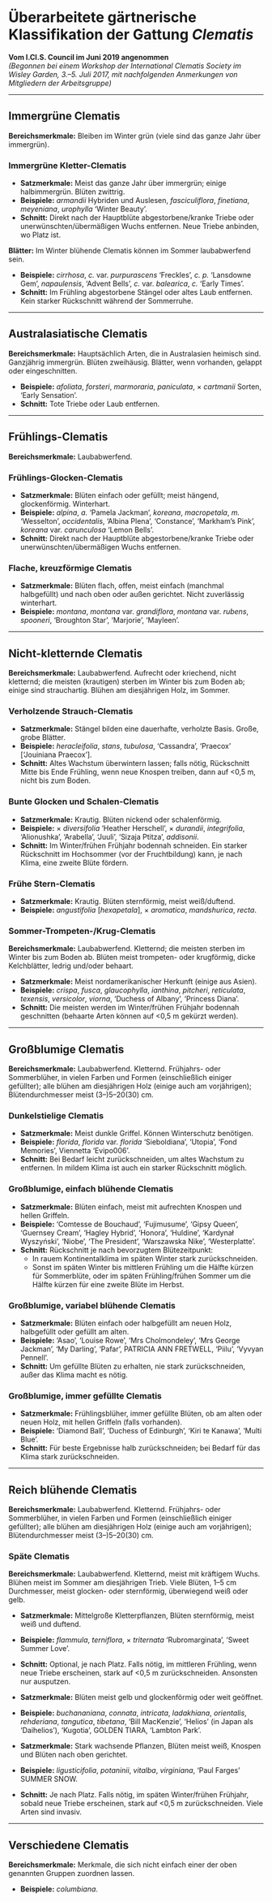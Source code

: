 # Überarbeitete gärtnerische Klassifikation der Gattung *Clematis*
**Vom I.Cl.S. Council im Juni 2019 angenommen**  
*(Begonnen bei einem Workshop der International Clematis Society im Wisley Garden, 3.–5. Juli 2017, mit nachfolgenden Anmerkungen von Mitgliedern der Arbeitsgruppe)*

---

## Immergrüne Clematis

**Bereichsmerkmale:** Bleiben im Winter grün (viele sind das ganze Jahr über immergrün).

### Immergrüne Kletter-Clematis

- **Satzmerkmale:** Meist das ganze Jahr über immergrün; einige halbimmergrün. Blüten zwittrig.
- **Beispiele:** *armandii* Hybriden und Auslesen, *fasciculiflora*, *finetiana*, *meyeniana*, *urophylla* ‘Winter Beauty’.
- **Schnitt:** Direkt nach der Hauptblüte abgestorbene/kranke Triebe oder unerwünschten/übermäßigen Wuchs entfernen. Neue Triebe anbinden, wo Platz ist.

**Blätter:** Im Winter blühende Clematis können im Sommer laubabwerfend sein.

- **Beispiele:** *cirrhosa*, *c.* var. *purpurascens* ‘Freckles’, *c. p.* ‘Lansdowne Gem’, *napaulensis*, ‘Advent Bells’, *c.* var. *balearica*, *c.* ‘Early Times’.
- **Schnitt:** Im Frühling abgestorbene Stängel oder altes Laub entfernen. Kein starker Rückschnitt während der Sommerruhe.

---

## Australasiatische Clematis

**Bereichsmerkmale:** Hauptsächlich Arten, die in Australasien heimisch sind. Ganzjährig immergrün. Blüten zweihäusig. Blätter, wenn vorhanden, gelappt oder eingeschnitten.

- **Beispiele:** *afoliata*, *forsteri*, *marmoraria*, *paniculata*, × *cartmanii* Sorten, ‘Early Sensation’.
- **Schnitt:** Tote Triebe oder Laub entfernen.

---

## Frühlings-Clematis

**Bereichsmerkmale:** Laubabwerfend.

### Frühlings-Glocken-Clematis

- **Satzmerkmale:** Blüten einfach oder gefüllt; meist hängend, glockenförmig. Winterhart.
- **Beispiele:** *alpina*, *a.* ‘Pamela Jackman’, *koreana*, *macropetala*, *m.* ‘Wesselton’, *occidentalis*, ‘Albina Plena’, ‘Constance’, ‘Markham’s Pink’, *koreana* var. *carunculosa* ‘Lemon Bells’.
- **Schnitt:** Direkt nach der Hauptblüte abgestorbene/kranke Triebe oder unerwünschten/übermäßigen Wuchs entfernen.

### Flache, kreuzförmige Clematis

- **Satzmerkmale:** Blüten flach, offen, meist einfach (manchmal halbgefüllt) und nach oben oder außen gerichtet. Nicht zuverlässig winterhart.
- **Beispiele:** *montana*, *montana* var. *grandiflora*, *montana* var. *rubens*, *spooneri*, ‘Broughton Star’, ‘Marjorie’, ‘Mayleen’.

---

## Nicht-kletternde Clematis

**Bereichsmerkmale:** Laubabwerfend. Aufrecht oder kriechend, nicht kletternd; die meisten (krautigen) sterben im Winter bis zum Boden ab; einige sind strauchartig. Blühen am diesjährigen Holz, im Sommer.

### Verholzende Strauch-Clematis

- **Satzmerkmale:** Stängel bilden eine dauerhafte, verholzte Basis. Große, grobe Blätter.
- **Beispiele:** *heracleifolia*, *stans*, *tubulosa*, ‘Cassandra’, ‘Praecox’ [‘Jouiniana Praecox’].
- **Schnitt:** Altes Wachstum überwintern lassen; falls nötig, Rückschnitt Mitte bis Ende Frühling, wenn neue Knospen treiben, dann auf <0,5 m, nicht bis zum Boden.

### Bunte Glocken und Schalen-Clematis

- **Satzmerkmale:** Krautig. Blüten nickend oder schalenförmig.
- **Beispiele:** × *diversifolia* ‘Heather Herschell’, × *durandii*, *integrifolia*, ‘Alionushka’, ‘Arabella’, ‘Juuli’, ‘Sizaja Ptitza’, *addisonii*.
- **Schnitt:** Im Winter/frühen Frühjahr bodennah schneiden. Ein starker Rückschnitt im Hochsommer (vor der Fruchtbildung) kann, je nach Klima, eine zweite Blüte fördern.

### Frühe Stern-Clematis

- **Satzmerkmale:** Krautig. Blüten sternförmig, meist weiß/duftend.
- **Beispiele:** *angustifolia* [*hexapetala*], × *aromatica*, *mandshurica*, *recta*.

### Sommer-Trompeten-/Krug-Clematis

**Bereichsmerkmale:** Laubabwerfend. Kletternd; die meisten sterben im Winter bis zum Boden ab. Blüten meist trompeten- oder krugförmig, dicke Kelchblätter, ledrig und/oder behaart.

- **Satzmerkmale:** Meist nordamerikanischer Herkunft (einige aus Asien).
- **Beispiele:** *crispa*, *fusca*, *glaucophylla*, *ianthina*, *pitcheri*, *reticulata*, *texensis*, *versicolor*, *viorna*, ‘Duchess of Albany’, ‘Princess Diana’.
- **Schnitt:** Die meisten werden im Winter/frühen Frühjahr bodennah geschnitten (behaarte Arten können auf <0,5 m gekürzt werden).

---

## Großblumige Clematis

**Bereichsmerkmale:** Laubabwerfend. Kletternd. Frühjahrs- oder Sommerblüher, in vielen Farben und Formen (einschließlich einiger gefüllter); alle blühen am diesjährigen Holz (einige auch am vorjährigen); Blütendurchmesser meist (3–)5–20(30) cm.

### Dunkelstielige Clematis

- **Satzmerkmale:** Meist dunkle Griffel. Können Winterschutz benötigen.
- **Beispiele:** *florida*, *florida* var. *florida* ‘Sieboldiana’, ‘Utopia’, ‘Fond Memories’, Viennetta ‘Evipo006’.
- **Schnitt:** Bei Bedarf leicht zurückschneiden, um altes Wachstum zu entfernen. In mildem Klima ist auch ein starker Rückschnitt möglich.

### Großblumige, einfach blühende Clematis

- **Satzmerkmale:** Blüten einfach, meist mit aufrechten Knospen und hellen Griffeln.
- **Beispiele:** ‘Comtesse de Bouchaud’, ‘Fujimusume’, ‘Gipsy Queen’, ‘Guernsey Cream’, ‘Hagley Hybrid’, ‘Honora’, ‘Huldine’, ‘Kardynał Wyszyński’, ‘Niobe’, ‘The President’, ‘Warszawska Nike’, ‘Westerplatte’.
- **Schnitt:** Rückschnitt je nach bevorzugtem Blütezeitpunkt:
  - In rauem Kontinentalklima im späten Winter stark zurückschneiden.
  - Sonst im späten Winter bis mittleren Frühling um die Hälfte kürzen für Sommerblüte, oder im späten Frühling/frühen Sommer um die Hälfte kürzen für eine zweite Blüte im Herbst.

### Großblumige, variabel blühende Clematis

- **Satzmerkmale:** Blüten einfach oder halbgefüllt am neuen Holz, halbgefüllt oder gefüllt am alten.
- **Beispiele:** ‘Asao’, ‘Louise Rowe’, ‘Mrs Cholmondeley’, ‘Mrs George Jackman’, ‘My Darling’, ‘Pafar’, PATRICIA ANN FRETWELL, ‘Piilu’, ‘Vyvyan Pennell’.
- **Schnitt:** Um gefüllte Blüten zu erhalten, nie stark zurückschneiden, außer das Klima macht es nötig.

### Großblumige, immer gefüllte Clematis

- **Satzmerkmale:** Frühlingsblüher, immer gefüllte Blüten, ob am alten oder neuen Holz, mit hellen Griffeln (falls vorhanden).
- **Beispiele:** ‘Diamond Ball’, ‘Duchess of Edinburgh’, ‘Kiri te Kanawa’, ‘Multi Blue’.
- **Schnitt:** Für beste Ergebnisse halb zurückschneiden; bei Bedarf für das Klima stark zurückschneiden.

---

## Reich blühende Clematis

**Bereichsmerkmale:** Laubabwerfend. Kletternd. Frühjahrs- oder Sommerblüher, in vielen Farben und Formen (einschließlich einiger gefüllter); alle blühen am diesjährigen Holz (einige auch am vorjährigen); Blütendurchmesser meist (3–)5–20(30) cm.

### Späte Clematis

**Bereichsmerkmale:** Laubabwerfend. Kletternd, meist mit kräftigem Wuchs. Blühen meist im Sommer am diesjährigen Trieb. Viele Blüten, 1–5 cm Durchmesser, meist glocken- oder sternförmig, überwiegend weiß oder gelb.


- **Satzmerkmale:** Mittelgroße Kletterpflanzen, Blüten sternförmig, meist weiß und duftend.
- **Beispiele:** *flammula*, *terniflora*, × *triternata* ‘Rubromarginata’, ‘Sweet Summer Love’.
- **Schnitt:** Optional, je nach Platz. Falls nötig, im mittleren Frühling, wenn neue Triebe erscheinen, stark auf <0,5 m zurückschneiden. Ansonsten nur ausputzen.


- **Satzmerkmale:** Blüten meist gelb und glockenförmig oder weit geöffnet.
- **Beispiele:** *buchananiana*, *connata*, *intricata*, *ladakhiana*, *orientalis*, *rehderiana*, *tangutica*, *tibetana*, ‘Bill MacKenzie’, ‘Helios’ (in Japan als ‘Daihelios’), ‘Kugotia’, GOLDEN TIARA, ‘Lambton Park’.


- **Satzmerkmale:** Stark wachsende Pflanzen, Blüten meist weiß, Knospen und Blüten nach oben gerichtet.
- **Beispiele:** *ligusticifolia*, *potaninii*, *vitalba*, *virginiana*, ‘Paul Farges’ SUMMER SNOW.
- **Schnitt:** Je nach Platz. Falls nötig, im späten Winter/frühen Frühjahr, sobald neue Triebe erscheinen, stark auf <0,5 m zurückschneiden. Viele Arten sind invasiv.

---

## Verschiedene Clematis

**Bereichsmerkmale:** Merkmale, die sich nicht einfach einer der oben genannten Gruppen zuordnen lassen.

- **Beispiele:** *columbiana*.
